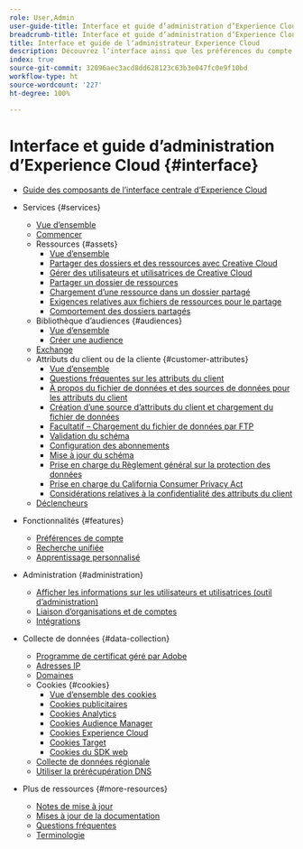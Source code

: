 ```yaml
---
role: User,Admin
user-guide-title: Interface et guide d’administration d’Experience Cloud
breadcrumb-title: Interface et guide d’administration d’Experience Cloud
title: Interface et guide de lʼadministrateur Experience Cloud
description: Découvrez l’interface ainsi que les préférences du compte d’utilisateur Experience Cloud. Découvrez comment rechercher des objets commerciaux et gérer les utilisateurs et les produits. Configurez les attributs du client, la bibliothèque d’audiences, les cookies et partagez Experience Cloud Assets.
index: true
source-git-commit: 32096aec3acd8dd628123c63b3e047fc0e9f10bd
workflow-type: ht
source-wordcount: '227'
ht-degree: 100%

---
```



# Interface et guide d’administration d’Experience Cloud {#interface}

+ [Guide des composants de lʼinterface centrale dʼExperience Cloud](experience-cloud.md)

+ Services {#services}
   + [Vue d’ensemble](services/overview.md)
   + [Commencer](services/getting-started.md)
   + Ressources {#assets}
      + [Vue d’ensemble](services/assets/experience-cloud-assets.md)
      + [Partager des dossiers et des ressources avec Creative Cloud](services/assets/creative-cloud.md)
      + [Gérer des utilisateurs et utilisatrices de Creative Cloud](services/assets/manage-cc-users.md)
      + [Partager un dossier de ressources](services/assets/share.md)
      + [Chargement d’une ressource dans un dossier partagé](services/assets/upload.md)
      + [Exigences relatives aux fichiers de ressources pour le partage](services/assets/file-reqs.md)
      + [Comportement des dossiers partagés](services/assets/behavior.md)
   + Bibliothèque d’audiences {#audiences}
      + [Vue d’ensemble](services/audiences/overview.md)
      + [Créer une audience](services/audiences/create.md)
   + [Exchange](services/exchange.md)
   + Attributs du client ou de la cliente {#customer-attributes}
      + [Vue d’ensemble](services/customer-attributes/attributes.md)
      + [Questions fréquentes sur les attributs du client](services/customer-attributes/faq-crs.md)
      + [À propos du fichier de données et des sources de données pour les attributs du client](services/customer-attributes/crs-data-file.md)
      + [Création d’une source d’attributs du client et chargement du fichier de données](services/customer-attributes/t-crs-usecase.md)
      + [Facultatif – Chargement du fichier de données par FTP](services/customer-attributes/t-upload-attributes-ftp.md)
      + [Validation du schéma](services/customer-attributes/validate-schema.md)
      + [Configuration des abonnements](services/customer-attributes/subscription.md)
      + [Mise à jour du schéma](services/customer-attributes/t-update-schema.md)
      + [Prise en charge du Règlement général sur la protection des données](services/customer-attributes/gdpr.md)
      + [Prise en charge du California Consumer Privacy Act](services/customer-attributes/ccpa.md)
      + [Considérations relatives à la confidentialité des attributs du client](services/customer-attributes/privacy-mac.md)
   + [Déclencheurs](services/triggers.md)

+ Fonctionnalités {#features}
   + [Préférences de compte](features/account-preferences.md)
   + [Recherche unifiée](features/search.md)
   + [Apprentissage personnalisé](features/personalized-learning.md)

+ Administration {#administration}
   + [Afficher les informations sur les utilisateurs et utilisatrices (outil d’administration)](administration/admin-tool-experience-cloud.md)
   + [Liaison d’organisations et de comptes](administration/organizations.md)
   + [Intégrations](administration/integrations.md)

+ Collecte de données {#data-collection}
   + [Programme de certificat géré par Adobe](data-collection/adobe-managed-cert.md)
   + [Adresses IP](data-collection/ip-addresses.md)
   + [Domaines](data-collection/domains.md)
   + Cookies {#cookies}
      + [Vue d’ensemble des cookies](data-collection/cookies/overview.md)
      + [Cookies publicitaires](data-collection/cookies/advertising.md)
      + [Cookies Analytics](data-collection/cookies/analytics.md)
      + [Cookies Audience Manager](data-collection/cookies/audience-manager.md)
      + [Cookies Experience Cloud](data-collection/cookies/experience-cloud.md)
      + [Cookies Target](data-collection/cookies/target.md)
      + [Cookies du SDK web](data-collection/cookies/web-sdk.md)
   + [Collecte de données régionale](data-collection/rdc.md)
   + [Utiliser la prérécupération DNS](data-collection/dns-prefetch.md)

+ Plus de ressources {#more-resources}
   + [Notes de mise à jour](more-resources/release-notes.md)
   + [Mises à jour de la documentation](more-resources/doc-updates.md)
   + [Questions fréquentes](more-resources/faq.md)
   + [Terminologie](more-resources/terms.md)


